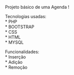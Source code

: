 Projeto básico de uma Agenda !

  Tecnologias usadas:
    <br/>
    * PHP
    <br/>
    * BOOTSTRAP
    <br/>
    * CSS
    <br/>
    * HTML
    <br/>
    * MYSQL

Funcionalidades:
    <br/>
    * Inserção
    <br/>
    * Adição
    <br/>
    * Remoção



